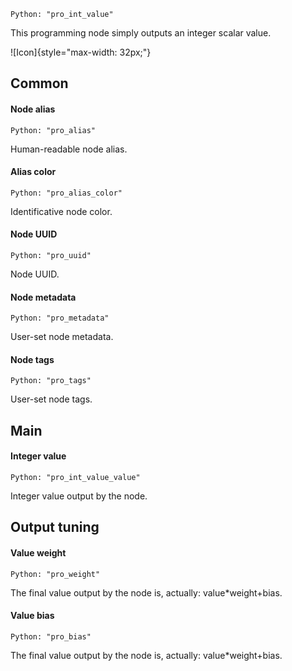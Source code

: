 `Python: "pro_int_value"`

This programming node simply outputs an integer scalar value.

![Icon]{style="max-width: 32px;"}

## Common

#### Node alias
`Python: "pro_alias"`

Human-readable node alias.

#### Alias color
`Python: "pro_alias_color"`

Identificative node color.

#### Node UUID
`Python: "pro_uuid"`

Node UUID.

#### Node metadata
`Python: "pro_metadata"`

User-set node metadata.

#### Node tags
`Python: "pro_tags"`

User-set node tags.

## Main

#### Integer value
`Python: "pro_int_value_value"`

Integer value output by the node.

## Output tuning

#### Value weight
`Python: "pro_weight"`

The final value output by the node is, actually: value*weight+bias.

#### Value bias
`Python: "pro_bias"`

The final value output by the node is, actually: value*weight+bias.

